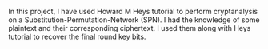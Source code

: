 In this project, I have used Howard M Heys tutorial to perform cryptanalysis on a Substitution-Permutation-Network (SPN). I had the knowledge of some plaintext and their corresponding ciphertext. I used them along with Heys tutorial to recover the final round key bits.
